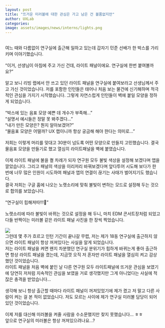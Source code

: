 ```yaml
---
layout: post
title: "뜨거운 미러볼에 대한 관심은 가고 남은 건 볼품없지만"
author: UXLab
categories:
image: assets/images/news/interns/lights.png
---
```

<br>
여느 때와 다름없이 연구실에 출근해 일하고 있는데 갑자기 민준 선배가 한 박스를 가리키며 이야기했습니다.<br>
<br>
“이거, 선생님이 아침에 주고 가신 건데, 라이트 패널이에요. 연구실에 한번 붙여볼까요?”<br>
<br>
알고 보니 리빙 랩에서 안 쓰고 있던 라이트 패널을 연구실에 붙여보라고  선생님께서 주고 가신 것이었습니다. 저를 포함한 인턴들은 태어나 처음 보는 물건에 신기해하며 적극적인 관심을 가지기 시작했습니다. 그렇게 자연스럽게 인턴들이 벽에 붙일 모양을 정하게 되었습니다. <br>
<br>
“박스에 있는 음표 모양 예쁜 데 개수가 부족해...”<br>
“설명서 예시들은 정말 못 봐주겠다...”<br>
“내가 만든 모양은? 뭔지 알아보겠어?”<br>
“물음표 모양은 어떨까? UX 랩이니까 항상 궁금해 해야 한다는 의미로...”<br>
<br>
저희는 이렇게 머리를 맞대고 30분이 넘도록 어떤 모양으로 만들지 고민했습니다. 결국 물음표 모양을 만들기로 했고 열심히 라이트패널을 벽에 붙였습니다.<br>
<br>
이제 라이트 패널에 불을 켤 차례가 되자 연구원 모두 불빛 색상을 설정해 보겠다며 앱을 깔았습니다. 그리고 패널의 색상을 이리저리 바꿔보겠다며 앞다투어 시도해 보다가 한 번에 너무 많은 인원이 시도하여 패널과 앱의 연결이 끊기는 사태가 벌어지기도 했습니다. <br>
결국 저희는 구글 홈에 나오는 노랫소리에 맞춰 불빛이 변하는 모드로 설정해 두는 것으로 합의를 보았습니다.<br>
<br>
“연구실이 힙해져따!!!💓”<br>
<br>
노랫소리에 따라 불빛이 바뀌는 것으로 설정을 해 두니, 마치 EDM 콘서트장처럼 되었고 다들 반짝이는 미러볼 같은 라이트 패널 사진을 한 장씩 찍었습니다.<br>
<br>
<img src="{{site.baseurl}}/assets/images/news/interns/lights.png">
<br>
그런데 몇 주가 흐르고 인턴 기간이 끝나갈 무렵, 저는 제가 18동 연구실에 출근하지 않으면 라이트 패널이 항상 꺼져있다는 사실을 알게 되었습니다. <br>
저는 라이트 패널을 켜면 왠지 차분했던 연구실 분위기가 힙하게 바뀌는게 좋아 출근하면 항상 라이트 패널을 켰는데, 지금껏 오직 저 혼자만 라이트 패널을 열심히 켜고 감상했던 것이었습니다. <br>
라이트 패널을 처음 벽에 붙인 날 다른 연구원 모두 라이트패널에 뜨거운 관심을 보였기에 당연히 저처럼 지속적인 관심을 보였을 거로 생각했지만 그게 아니었다는 사실에 적잖은 충격을 받았습니다...<br>
<br>
생각해 보니 항상 출근할 때마다 라이트 패널이 꺼져있었기에 제가 켰고 저 말고 다른 사람이 켜는 걸 본 적이 없었습니다. 저도 모르는 사이에 제가 연구실 미러볼 담당이 되어있던 것이었습니다.<br>
<br>
이제 저를 대신해 미러볼을 켜줄 사람을 수소문했지만 찾지 못했습니다… ㅎㅎ<br>
앞으로 연구실의 미러볼은 항상 꺼져있으려나요…?<br>
<br>
